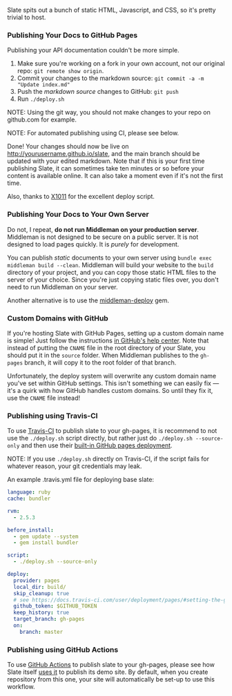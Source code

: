Slate spits out a bunch of static HTML, Javascript, and CSS, so it's pretty trivial to host.

### Publishing Your Docs to GitHub Pages

Publishing your API documentation couldn't be more simple.

 1. Make sure you're working on a fork in your own account, not our original repo: `git remote show origin`.
 1. Commit your changes to the markdown source: `git commit -a -m "Update index.md"`
 2. Push the *markdown source* changes to GitHub: `git push`
 3. Run `./deploy.sh`

NOTE: Using the git way, you should not make changes to your repo on github.com for example.

NOTE: For automated publishing using CI, please see below.

Done! Your changes should now be live on http://yourusername.github.io/slate, and the main branch should be updated with your edited markdown. Note that if this is your first time publishing Slate, it can sometimes take ten minutes or so before your content is available online. It can also take a moment even if it's not the first time. 

Also, thanks to [X1011](https://github.com/X1011/git-directory-deploy) for the excellent deploy script.

### Publishing Your Docs to Your Own Server

Do not, I repeat, **do not run Middleman on your production server**. Middleman is not designed to be secure on a public server. It is not designed to load pages quickly. It is *purely* for development.

You can publish *static* documents to your own server using ```bundle exec middleman build --clean```. Middleman will build your website to the `build` directory of your project, and you can copy those static HTML files to the server of your choice. Since you're just copying static files over, you don't need to run Middleman on your server.

Another alternative is to use the [middleman-deploy](https://github.com/middleman-contrib/middleman-deploy) gem.

### Custom Domains with GitHub

If you're hosting Slate with GitHub Pages, setting up a custom domain name is simple! Just follow the instructions [in GitHub's help center](https://help.github.com/articles/setting-up-a-custom-domain-with-github-pages/). Note that instead of putting the `CNAME` file in the root directory of your Slate, you should put it in the `source` folder. When Middleman publishes to the `gh-pages` branch, it will copy it to the root folder of that branch.

Unfortunately, the deploy system will overwrite any custom domain name you've set within GitHub settings. This isn't something we can easily fix — it's a quirk with how GitHub handles custom domains. So until they fix it, use the `CNAME` file instead!

### Publishing using Travis-CI

To use [Travis-CI](https://travis-ci.com/) to publish slate to your gh-pages, it is recommend to not use the `./deploy.sh` script directly, but rather just do `./deploy.sh --source-only` and then use their [built-in GitHub pages deployment](https://docs.travis-ci.com/user/deployment/pages/). 

NOTE: If you use `./deploy.sh` directly on Travis-CI, if the script fails for whatever reason, your git credentials may leak.

An example .travis.yml file for deploying base slate:

```yaml
language: ruby
cache: bundler

rvm:
  - 2.5.3

before_install:
  - gem update --system
  - gem install bundler

script:
  - ./deploy.sh --source-only

deploy:
  provider: pages
  local_dir: build/
  skip_cleanup: true
  # see https://docs.travis-ci.com/user/deployment/pages/#setting-the-github-token
  github_token: $GITHUB_TOKEN
  keep_history: true
  target_branch: gh-pages
  on:
    branch: master
```

### Publishing using GitHub Actions

To use [GitHub Actions](https://github.com/features/actions) to publish slate to your gh-pages, please see how Slate itself [uses it](https://github.com/slatedocs/slate/blob/master/.github/workflows/deploy.yml) to publish its demo site. By default, when you create repository from this one, your site will automatically be set-up to use this workflow.